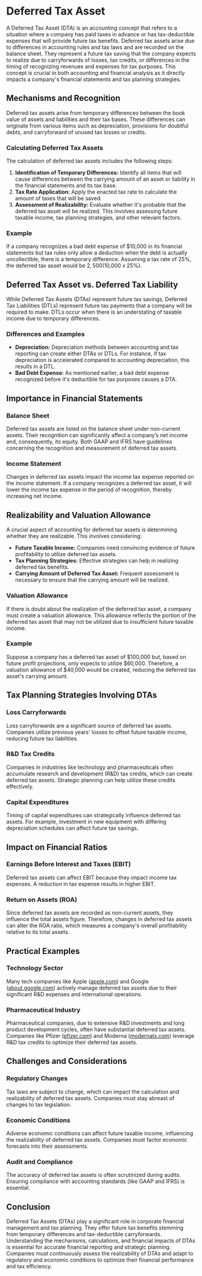 # Deferred Tax Asset

A Deferred Tax Asset (DTA) is an accounting concept that refers to a situation where a company has paid taxes in advance or has tax-deductible expenses that will provide future tax benefits. Deferred tax assets arise due to differences in accounting rules and tax laws and are recorded on the balance sheet. They represent a future tax saving that the company expects to realize due to carryforwards of losses, tax credits, or differences in the timing of recognizing revenues and expenses for tax purposes. This concept is crucial in both accounting and financial analysis as it directly impacts a company's financial statements and tax planning strategies.

## Mechanisms and Recognition

Deferred tax assets arise from temporary differences between the book value of assets and liabilities and their tax bases. These differences can originate from various items such as depreciation, provisions for doubtful debts, and carryforward of unused tax losses or credits.

### Calculating Deferred Tax Assets

The calculation of deferred tax assets includes the following steps:

1. **Identification of Temporary Differences:** Identify all items that will cause differences between the carrying amount of an asset or liability in the financial statements and its tax base.
2. **Tax Rate Application:** Apply the enacted tax rate to calculate the amount of taxes that will be saved.
3. **Assessment of Realizability:** Evaluate whether it's probable that the deferred tax asset will be realized. This involves assessing future taxable income, tax planning strategies, and other relevant factors.

### Example

If a company recognizes a bad debt expense of $10,000 in its financial statements but tax rules only allow a deduction when the debt is actually uncollectible, there is a temporary difference. Assuming a tax rate of 25%, the deferred tax asset would be $2,500 ($10,000 x 25%).

## Deferred Tax Asset vs. Deferred Tax Liability

While Deferred Tax Assets (DTAs) represent future tax savings, Deferred Tax Liabilities (DTLs) represent future tax payments that a company will be required to make. DTLs occur when there is an understating of taxable income due to temporary differences.

### Differences and Examples

- **Depreciation:** Depreciation methods between accounting and tax reporting can create either DTAs or DTLs. For instance, if tax depreciation is accelerated compared to accounting depreciation, this results in a DTL.
- **Bad Debt Expense:** As mentioned earlier, a bad debt expense recognized before it's deductible for tax purposes causes a DTA.

## Importance in Financial Statements

### Balance Sheet

Deferred tax assets are listed on the balance sheet under non-current assets. Their recognition can significantly affect a company’s net income and, consequently, its equity. Both GAAP and IFRS have guidelines concerning the recognition and measurement of deferred tax assets.

### Income Statement

Changes in deferred tax assets impact the income tax expense reported on the income statement. If a company recognizes a deferred tax asset, it will lower the income tax expense in the period of recognition, thereby increasing net income.

## Realizability and Valuation Allowance

A crucial aspect of accounting for deferred tax assets is determining whether they are realizable. This involves considering:

- **Future Taxable Income:** Companies need convincing evidence of future profitability to utilize deferred tax assets.
- **Tax Planning Strategies:** Effective strategies can help in realizing deferred tax benefits.
- **Carrying Amount of Deferred Tax Asset:** Frequent assessment is necessary to ensure that the carrying amount will be realized.

### Valuation Allowance

If there is doubt about the realization of the deferred tax asset, a company must create a valuation allowance. This allowance reflects the portion of the deferred tax asset that may not be utilized due to insufficient future taxable income.

### Example

Suppose a company has a deferred tax asset of $100,000 but, based on future profit projections, only expects to utilize $60,000. Therefore, a valuation allowance of $40,000 would be created, reducing the deferred tax asset's carrying amount.

## Tax Planning Strategies Involving DTAs

### Loss Carryforwards

Loss carryforwards are a significant source of deferred tax assets. Companies utilize previous years' losses to offset future taxable income, reducing future tax liabilities.

### R&D Tax Credits

Companies in industries like technology and pharmaceuticals often accumulate research and development (R&D) tax credits, which can create deferred tax assets. Strategic planning can help utilize these credits effectively.

### Capital Expenditures

Timing of capital expenditures can strategically influence deferred tax assets. For example, investment in new equipment with differing depreciation schedules can affect future tax savings.

## Impact on Financial Ratios

### Earnings Before Interest and Taxes (EBIT)

Deferred tax assets can affect EBIT because they impact income tax expenses. A reduction in tax expense results in higher EBIT.

### Return on Assets (ROA)

Since deferred tax assets are recorded as non-current assets, they influence the total assets figure. Therefore, changes in deferred tax assets can alter the ROA ratio, which measures a company's overall profitability relative to its total assets.

## Practical Examples

### Technology Sector

Many tech companies like Apple ([apple.com](https://www.apple.com)) and Google ([about.google.com](https://about.google/)) actively manage deferred tax assets due to their significant R&D expenses and international operations.

### Pharmaceutical Industry

Pharmaceutical companies, due to extensive R&D investments and long product development cycles, often have substantial deferred tax assets. Companies like Pfizer ([pfizer.com](https://www.pfizer.com)) and Moderna ([modernatx.com](https://www.modernatx.com)) leverage R&D tax credits to optimize their deferred tax assets.

## Challenges and Considerations

### Regulatory Changes

Tax laws are subject to change, which can impact the calculation and realizability of deferred tax assets. Companies must stay abreast of changes to tax legislation.

### Economic Conditions

Adverse economic conditions can affect future taxable income, influencing the realizability of deferred tax assets. Companies must factor economic forecasts into their assessments.

### Audit and Compliance

The accuracy of deferred tax assets is often scrutinized during audits. Ensuring compliance with accounting standards (like GAAP and IFRS) is essential.

## Conclusion

Deferred Tax Assets (DTAs) play a significant role in corporate financial management and tax planning. They offer future tax benefits stemming from temporary differences and tax-deductible carryforwards. Understanding the mechanisms, calculations, and financial impacts of DTAs is essential for accurate financial reporting and strategic planning. Companies must continuously assess the realizability of DTAs and adapt to regulatory and economic conditions to optimize their financial performance and tax efficiency.